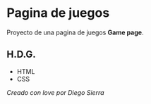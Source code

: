 # Pagina de juegos

Proyecto de una pagina de juegos **Game page**.

## H.D.G.

* HTML
* CSS

_Creado con love por Diego Sierra_